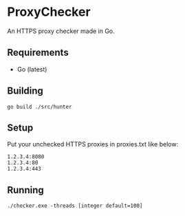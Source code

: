 # ProxyChecker
An HTTPS proxy checker made in Go.
## Requirements
* Go (latest)

## Building
```
go build ./src/hunter
```

## Setup
Put your unchecked HTTPS proxies in proxies.txt like below:
```
1.2.3.4:8080
1.2.3.4:80
1.2.3.4:443
```

## Running
```
./checker.exe -threads [integer default=100]
```